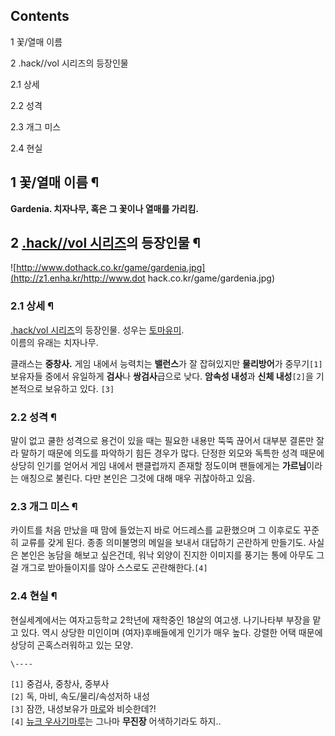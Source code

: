 ## Contents

    

1 꽃/열매 이름

2 .hack//vol 시리즈의 등장인물

    

2.1 상세

2.2 성격

2.3 개그 미스

2.4 현실

## 1 꽃/열매 이름 ¶

**Gardenia. 치자나무, 혹은 그 꽃이나 열매를 가리킴.**

## 2 [.hack//vol 시리즈](.hack/vol%20%EC%8B%9C%EB%A6%AC%EC%A6%88.md)의 등장인물 ¶

![http://www.dothack.co.kr/game/gardenia.jpg](http://z1.enha.kr/http://www.dot
hack.co.kr/game/gardenia.jpg)

### 2.1 상세 ¶

[.hack/vol 시리즈](.hack/vol%20%EC%8B%9C%EB%A6%AC%EC%A6%88.md)의 등장인물. 성우는 [토마유미](%ED%86%A0%EB%A7%88%20%EC%9C%A0%EB%AF%B8.md).  
이름의 유래는 치자나무.

  

클래스는 **중창사.** 게임 내에서 능력치는 **밸런스**가 잘 잡혀있지만 **물리방어**가 중무기`[1]` 보유자들 중에서 유일하게
**검사**나 **쌍검사**급으로 낮다. **암속성 내성**과 **신체 내성**`[2]`을 기본적으로 보유하고 있다. `[3]`

### 2.2 성격 ¶

말이 없고 쿨한 성격으로 용건이 있을 때는 필요한 내용만 뚝뚝 끊어서 대부분 결론만 잘라 말하기 때문에 의도를 파악하기 힘든 경우가 많다.
단정한 외모와 독특한 성격 때문에 상당히 인기를 얻어서 게임 내에서 팬클럽까지 존재할 정도이며 팬들에게는 **가르님**이라는 애칭으로
불린다. 다만 본인은 그것에 대해 매우 귀찮아하고 있음.

### 2.3 개그 미스 ¶

카이트를 처음 만났을 때 맘에 들었는지 바로 어드레스를 교환했으며 그 이후로도 꾸준히 교류를 갖게 된다. 종종 의미불명의 메일을 보내서
대답하기 곤란하게 만들기도. 사실은 본인은 농담을 해보고 싶은건데, 워낙 외양이 진지한 이미지를 풍기는 통에 아무도 그걸 개그로 받아들이지를
않아 스스로도 곤란해한다.`[4]`

### 2.4 현실 ¶

현실세계에서는 여자고등학교 2학년에 재학중인 18살의 여고생. 나기나타부 부장을 맡고 있다. 역시 상당한 미인이며 (여자)후배들에게 인기가
매우 높다. 강렬한 어택 때문에 상당히 곤혹스러워하고 있는 모양.  

`\----`

`[1]` 중검사, 중창사, 중부사  
`[2]` 독, 마비, 속도/물리/속성저하 내성  
`[3]` 잠깐, 내성보유가 [마로](%EB%A7%88%EB%A1%9C.md)와 비슷한데?!  
`[4]` [뉴크 우사기마루](%EB%89%B4%ED%81%AC%20%EC%9A%B0%EC%82%AC%EA%B8%B0%EB%A7%88%EB%A3%A8.md)는 그나마 **무진장** 어색하기라도 하지..

